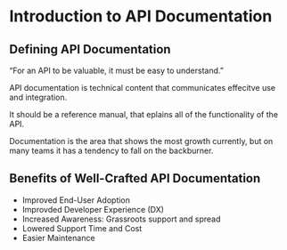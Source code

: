 # Introduction to API Documentation

## Defining API Documentation

“For an API to be valuable, it must be easy to understand.”

API documentation is technical content that communicates effecitve use and integration.

It should be a reference manual, that eplains all of the functionality of the API.

Documentation is the area that shows the most growth currently, but on many teams it has a tendency to fall on the backburner.

## Benefits of Well-Crafted API Documentation

- Improved End-User Adoption
- Improvded Developer Experience (DX)
- Increased Awareness: Grassroots support and spread
- Lowered Support Time and Cost
- Easier Maintenance